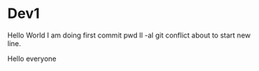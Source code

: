 # Dev1

Hello World
I am doing first commit
pwd
ll -al
git conflict
about to start new line.


Hello everyone
